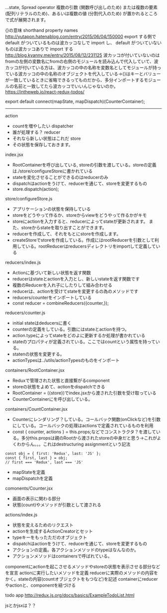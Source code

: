 ...state,
Spread operator
複数の引数 (関数呼び出しのため) または複数の要素 (配列リテラルのため)、あるいは複数の値 (分割代入のため) が置かれるところで式が展開されます。

{}の意味
shorthand property names
http://yutapon.hatenablog.com/entry/2015/06/04/150000
export する側で default がついているものは波カッコなしで import し、 default がついていないものは波カッコありで import する
http://blog.kyanny.me/entry/2015/08/12/231125
波カッコが付いていないのはfromの左側の変数名にfromの右側のモジュールを読み込んで代入していて、波カッコが付いている方は、波カッコの中の名称を変数名としてモジュールが持っている波カッコの中の名称のオブジェクトを代入している→{}はキーとバリューが一致しているときに省略できるってものだから、多分インポートするモジュールの名前と一致してたら波カッコでいいんじゃないのか。
https://intheweb.io/react-redux-todos/

export default connect(mapState, mapDispatch)(CounterContainer);  



----
action
- countを増やしたい
dispatcher
- 誰が処理する？
reducer
- それなら新しい状態はこれだ
store
- その状態を保存しておきます。

index.jsx
- RootContainerを呼び出している, storeの引数を渡している。storeの定義は./store/configureStoreに書かれている
- stateを変化させることができるのはreducerのみ
- dispatchはactionをうけて、reducerを通じて、storeを変更するもの
- store.dispatch(action);

store/configureStore.js
- アプリケーションの状態を保持している
- storeをどうやって作るか、storeからviewをどうやって作るかがキモ
- storeにactionを入力すると、reducerによってstateが更新されます。 また、storeからstateを取り出すことができます。
- reducerを作成して、それをもとにstoreを作成します。
- createStoreでstoreを作成している。作成にはrootReducerを引数として利用している。rootReducerはreducersディレクトリをimportして定義している

reducers/index.js
- Actionに基づいて新しい状態を返す関数
- reducerはstateとactionを入力とし、新しいstateを返す関数です
- 複数のReducerを入れ子にしたりして組み合わせる
- reducerは、actionを受けてstateを変更するの為のメソッドです
- reducers/counterをインポートしている
- const reducer = combineReducers({counter,});

reducers/counter.js
- initial stateはdeducersに書く
- counterの定義をしている。引数にはstateとactionを持つ。
- action.typeによってstateをどのよに更新するか処理が書かれている
- stateのプロパティが定義されている。ここではcountという属性を持っている。
- statenの状態を変更する。
- actionTypesは../utils/actionTypesのものをインポート

containers/RootContainer.jsx
- Reduxで管理された状態と直接繋がるcomponent
- storeの状態をよめて、actionをdispatchできる
- RootContainer = ({store})でindex.jsxから渡された引数を受け取っている
- CounterContainerにを呼び出している。

containers/CountContainer.jsx
- Counterにレンダリング？している。コールバック関数(onClickなど)を引数にしている。コールバックの処理はactionsで定義されているものを利用
- const { counter, actions } = this.props;などでコンストラクタ？を渡している。多分this.propsは親のRootから渡されたstoreの中身だと思う→これがよくわからん。。。これはdestructuring assignmentという記法
```
const obj = { first: 'Redux', last: 'JS' };
const { first, last } = obj;
// first === 'Redux', last === 'JS'
```
- mapStateを定義
- mapDispatchを定義

comonents/Counter.jsx
- 画面の表示に関わる部分
- 状態(count)やメソッドが引数として渡される

actions/index.js
- 状態を変えるためのリクエスト
- actionを生成するActionCreatorとセット
- typeキーをもったただのオブジェクト
- dispatchはactionをうけて、reducerを通じて、storeを変更するもの
- アクションの定義。各アクションメソッドのtypeはなんなのか。
- アクションメソッドはcontainersで呼ばれている。


componentにactionを起こさせるメソッドやstoreの状態を表示させる部分などを宣言
actionに実行したいメソッドを定義
reducerに実際のメソッドの内容をかく。stateの内容(countオブジェクトをもつなど)を記述
containerにreducerやactionと、componentを紐づける




todo app
http://redux.js.org/docs/basics/ExampleTodoList.html

jsとかjsxは？？
